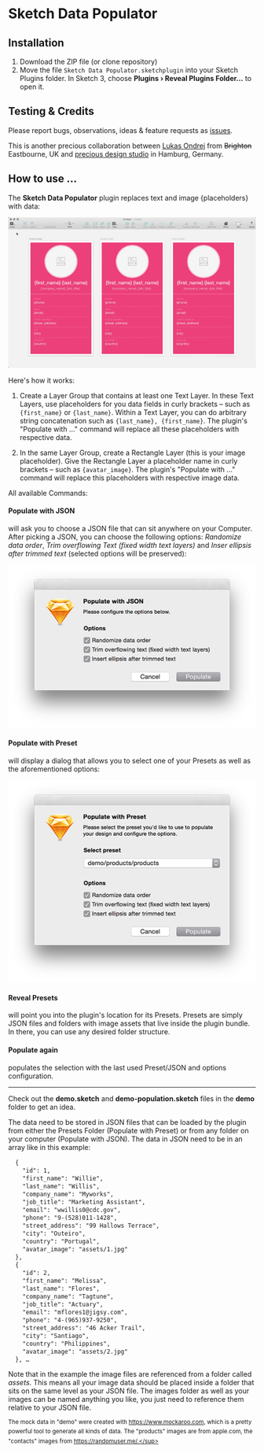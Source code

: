 # Sketch Data Populator

## Installation
1. Download the ZIP file (or clone repository)
2. Move the file ```Sketch Data Populator.sketchplugin``` into your Sketch Plugins folder. In Sketch 3, choose **Plugins › Reveal Plugins Folder…** to open it.

## Testing & Credits

Please report bugs, observations, ideas & feature requests as [issues](https://github.com/preciousforever/sketch-data-populator/issues).

This is another precious collaboration between [Lukas Ondrej](https://github.com/lukas77me) from ~~Brighton~~ Eastbourne, UK and [precious design studio](http://precious-forever.com/) in Hamburg, Germany.

## How to use …
 
The **Sketch Data Populator** plugin replaces text and image {placeholders} with data: 

![Sketch Data Populator](sketch-data-populator.gif)

Here's how it works:

1. Create a Layer Group that contains at least one Text Layer. In these Text Layers, use placeholders for you data fields in curly brackets – such as ```{first_name}``` or ```{last_name}```. Within a Text Layer, you can do arbitrary string concatenation such as ```{last_name}, {first_name}```. The plugin's "Populate with …" command will replace all these placeholders with respective data.

2. In the same Layer Group, create a Rectangle Layer (this is your image placeholder). Give the Rectangle Layer a placeholder name in curly brackets – such as ```{avatar_image}```. The plugin's "Populate with …" command will replace this placeholders with respective image data.

All available Commands:

#### Populate with JSON
will ask you to choose a JSON file that can sit anywhere on your Computer. After picking a JSON, you can choose the following options: _Randomize data order_, _Trim overflowing Text (fixed width text layers)_ and _Inser ellipsis after trimmed text_ (selected options will be preserved):

![Populate with JSON](populate-with-json-dialog.png)

#### Populate with Preset
will display a dialog that allows you to select one of your Presets as well as the aforementioned options:

![Populate with Preset](populate-with-preset-dialog.png)

#### Reveal Presets
will point you into the plugin's location for its Presets. Presets are simply JSON files and folders with image assets that live inside the plugin bundle. In there, you can use any desired folder structure.

#### Populate again
populates the selection with the last used
Preset/JSON and options configuration.

---

Check out the **demo.sketch** and **demo-population.sketch** files in the **demo** folder to get an idea.

The data need to be stored in JSON files that can be loaded by the plugin from either the Presets Folder (Populate with Preset) or from any folder on your computer (Populate with JSON). The data in JSON need to be in an array like in this example:

```[
  {
    "id": 1,
    "first_name": "Willie",
    "last_name": "Willis",
    "company_name": "Myworks",
    "job_title": "Marketing Assistant",
    "email": "wwillis0@cdc.gov",
    "phone": "9-(528)011-1428",
    "street_address": "99 Hallows Terrace",
    "city": "Outeiro",
    "country": "Portugal",
    "avatar_image": "assets/1.jpg"
  },
  {
    "id": 2,
    "first_name": "Melissa",
    "last_name": "Flores",
    "company_name": "Tagtune",
    "job_title": "Actuary",
    "email": "mflores1@jigsy.com",
    "phone": "4-(965)937-9250",
    "street_address": "46 Acker Trail",
    "city": "Santiago",
    "country": "Philippines",
    "avatar_image": "assets/2.jpg"
  }, …
```
  
Note that in the example the image files are referenced from a folder called _assets_. This means all your image data should be placed inside a folder that sits on the same level as your JSON file. The images folder as well as your images can be named anything you like, you just need to reference them relative to your JSON file.

<sup>The mock data in "demo" were created with https://www.mockaroo.com, which is a pretty powerful tool to generate all kinds of data. The "products" images are from apple.com, the "contacts" images from https://randomuser.me/.</sup>
